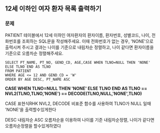 ## 12세 이하인 여자 환자 목록 출력하기

### 문제
PATIENT 테이블에서 12세 이하인 여자환자의 환자이름, 환자번호, 성별코드, 나이, 전화번호를 조회하는 SQL문을 작성해주세요. 이때 전화번호가 없는 경우, 
'NONE'으로 출력시켜 주시고 결과는 나이를 기준으로 내림차순 정렬하고, 나이 같다면 환자이름을 기준으로 오름차순 정렬해주세요.


```mysql
SELECT PT_NAME, PT_NO, GEND_CD, AGE,CASE WHEN TLNO=NULL THEN 'NONE' ELSE TLNO END AS TLNO
FROM PATIENT
WHERE AGE <= 12 AND GEND_CD = 'W'
ORDER BY AGE DESC, PT_NAME ASC
```

**CASE WHEN TLNO=NULL THEN 'NONE' ELSE TLNO END AS TLNO == NVL2(TLNO,TLNO,'NONE') == DECODE(TLNO,NULL,'NONE',TLNO)**

CASE 표현식RHK NVL2, DECODE 비표준 함수를 사용하여 TLNO가 NULL 일때 'NONE'을 출력할수있게한다

DESC 내림차순 ASC 오름차순을 이용하여 나이를 기준 내림차순정렬, 나이가 같다면 오름차순정렬을 할수있게하였다
